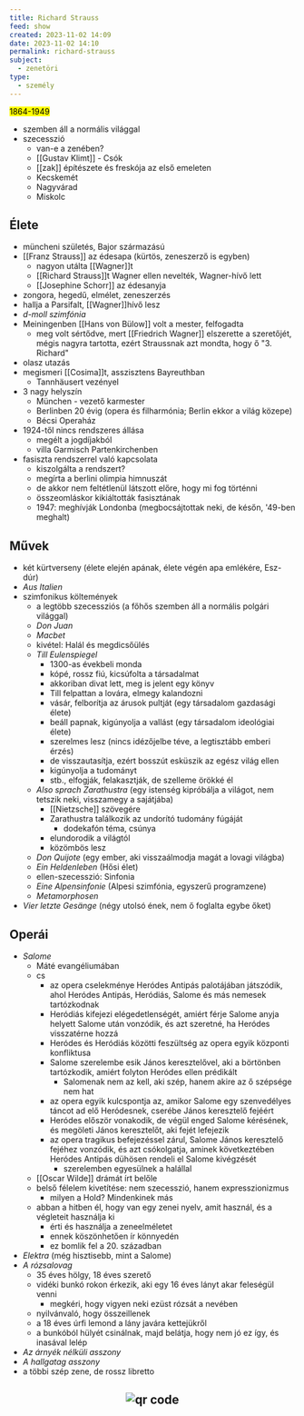```yaml
---
title: Richard Strauss
feed: show
created: 2023-11-02 14:09
date: 2023-11-02 14:10
permalink: richard-strauss
subject:
  - zenetöri
type:
  - személy
---
```


<mark>1864-1949</mark>

- szemben áll a normális világgal
- szecesszió
	- van-e a zenében?
	- [[Gustav Klimt]] - Csók
	- [[zak]] építészete és freskója az első emeleten
	- Kecskemét
	- Nagyvárad
	- Miskolc
## Élete
- müncheni születés, Bajor származású
- [[Franz Strauss]] az édesapa (kürtös, zeneszerző is egyben)
	- nagyon utálta [[Wagner]]t
	- [[Richard Strauss]]t Wagner ellen nevelték, Wagner-hívő lett
	- [[Josephine Schorr]] az édesanyja
- zongora, hegedű, elmélet, zeneszerzés
- hallja a Parsifalt, [[Wagner]]hívő lesz
- *d-moll szimfónia*
- Meiningenben [[Hans von Bülow]] volt a mester, felfogadta
	- meg volt sértődve, mert [[Friedrich Wagner]] elszerette a szeretőjét, mégis nagyra tartotta, ezért Straussnak azt mondta, hogy ő "3. Richard"
- olasz utazás
- megismeri [[Cosima]]t, asszisztens Bayreuthban
	- Tannhäusert vezényel
- 3 nagy helyszín
	- München - vezető karmester
	- Berlinben 20 évig (opera és filharmónia; Berlin ekkor a világ közepe)
	- Bécsi Operaház
- 1924-től nincs rendszeres állása
	- megélt a jogdíjakból
	- villa Garmisch Partenkirchenben
- fasiszta rendszerrel való kapcsolata
	- kiszolgálta a rendszert?
	- megírta a berlini olimpia himnuszát
	- de akkor nem feltétlenül látszott előre, hogy mi fog történni
	- összeomláskor kikiáltották fasisztának
	- 1947: meghívják Londonba (megbocsájtottak neki, de későn, '49-ben meghalt)
## Művek
- két kürtverseny (élete elején apának, élete végén apa emlékére, Esz-dúr)
- *Aus Italien*
- szimfonikus költemények
	- a legtöbb szecessziós (a főhős szemben áll a normális polgári világgal)
	- *Don Juan*
	- *Macbet*
	- kivétel: Halál és megdicsőülés
	- *Till Eulenspiegel*
		- 1300-as évekbeli monda
		- kópé, rossz fiú, kicsúfolta a társadalmat
		- akkoriban divat lett, meg is jelent egy könyv
		- Till felpattan a lovára, elmegy kalandozni
		- vásár, felborítja az árusok pultját (egy társadalom gazdasági élete)
		- beáll papnak, kigúnyolja a vallást (egy társadalom ideológiai élete)
		- szerelmes lesz (nincs idézőjelbe téve, a legtisztább emberi érzés)
		- de visszautasítja, ezért bosszút esküszik az egész világ ellen
		- kigúnyolja a tudományt
		- stb., elfogják, felakasztják, de szelleme örökké él
	- *Also sprach Zarathustra* (egy istenség kipróbálja a világot, nem tetszik neki, visszamegy a sajátjába)
		- [[Nietzsche]] szövegére
		- Zarathustra találkozik az undorító tudomány fúgáját
			- dodekafón téma, csúnya
		- elundorodik a világtól
		- közömbös lesz
	- *Don Quijote* (egy ember, aki visszaálmodja magát a lovagi világba)
	- *Ein Heldenleben* (Hősi élet)
	- ellen-szecesszió: Sinfonia
	- *Eine Alpensinfonie* (Alpesi szimfónia, egyszerű programzene)
	- *Metamorphosen*
- *Vier letzte Gesänge* (négy utolsó ének, nem ő foglalta egybe őket)
## Operái
- *Salome*
	- Máté evangéliumában
	- cs
		- az opera cselekménye Heródes Antipás palotájában játszódik, ahol Heródes Antipás, Heródiás, Salome és más nemesek tartózkodnak
		- Heródiás kifejezi elégedetlenségét, amiért férje Salome anyja helyett Salome után vonzódik, és azt szeretné, ha Heródes visszatérne hozzá
		- Heródes és Heródiás közötti feszültség az opera egyik központi konfliktusa
		- Salome szerelembe esik János keresztelővel, aki a börtönben tartózkodik, amiért folyton Heródes ellen prédikált
			- Salomenak nem az kell, aki szép, hanem akire az ő szépsége nem hat
		- az opera egyik kulcspontja az, amikor Salome egy szenvedélyes táncot ad elő Heródesnek, cserébe János keresztelő fejéért
		- Heródes először vonakodik, de végül enged Salome kérésének, és megöleti János keresztelőt, aki fejét lefejezik
		- az opera tragikus befejezéssel zárul, Salome János keresztelő fejéhez vonzódik, és azt csókolgatja, aminek következtében Heródes Antipás dühösen rendeli el Salome kivégzését
			- szerelemben egyesülnek a halállal
	- [[Oscar Wilde]] drámát írt belőle
	- belső félelem kivetítése: nem szecesszió, hanem expresszionizmus
		- milyen a Hold? Mindenkinek más
	- abban a hitben él, hogy van egy zenei nyelv, amit használ, és a végleteit használja ki
		- érti és használja a zeneelméletet
		- ennek köszönhetően ír könnyedén
		- ez bomlik fel a 20. században
- *Elektra* (még hisztisebb, mint a Salome)
- *A rózsalovag*
	- 35 éves hölgy, 18 éves szerető
	- vidéki bunkó rokon érkezik, aki egy 16 éves lányt akar feleségül venni
		- megkéri, hogy vigyen neki ezüst rózsát a nevében
	- nyilvánvaló, hogy összeillenek
	- a 18 éves úrfi lemond a lány javára kettejükről
	- a bunkóból hülyét csinálnak, majd belátja, hogy nem jó ez így, és inasával lelép
- *Az árnyék nélküli asszony*
- *A hallgatag asszony*
- a többi szép zene, de rossz libretto



## <p style="text-align: center;"><img src="https://chart.googleapis.com/chart?cht=qr&chl=https://notes.andrasdenes.com/richard-strauss&chs=180x180&choe=UTF-8&chld=L|2" alt="qr code"></p>

